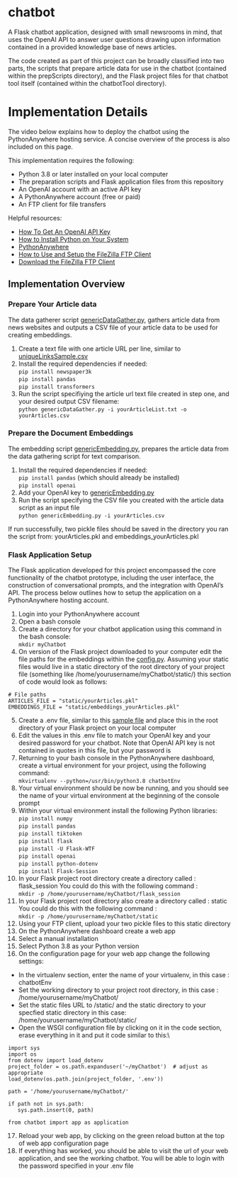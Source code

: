 # chatbot
A Flask chatbot application, designed with small newsrooms in mind, that uses the OpenAI API to answer user questions drawing upon information contained in a provided knowledge base of news articles.

The code created as part of this project can be broadly classified into two parts, the scripts that prepare article data for use in the chatbot (contained within the prepScripts directory), and the Flask project files for that chatbot tool itself (contained within the chatbotTool directory). 

# Implementation Details

The video below explains how to deploy the chatbot using the PythonAnywhere hosting service. A concise overview of the process is also included on this page.

This implementation requires the following:
* Python 3.8 or later installed on your local computer
* The preparation scripts and Flask application files from this repository
* An OpenAI account with an active API key
* A PythonAnywhere account (free or paid)
* An FTP client for file transfers

Helpful resources:
* [How To Get An OpenAI API Key](https://youtu.be/SzPE_AE0eEo?si=jf9D8ok9w3QPSQ-c)
* [How to Install Python on Your System](https://realpython.com/installing-python/)
* [PythonAnywhere](https://www.pythonanywhere.com/)
* [How to Use and Setup the FileZilla FTP Client](https://youtu.be/0DpnTp9QeHU?si=0QupsvV_sdMp5yud)
* [Download the FileZilla FTP Client](https://filezilla-project.org/download.php?type=client)

## Implementation Overview

### Prepare Your Article data

The data gatherer script [genericDataGather.py](https://github.com/stuartduncan416/chatbot/blob/main/prepScripts/genericDataGather.py), gathers article data from news websites and outputs a CSV file of your article data to be used for creating embeddings. 

1. Create a text file with one article URL per line, similar to [uniqueLinksSample.csv](https://github.com/stuartduncan416/chatbot/blob/main/prepScripts/uniqueLinksSample.csv)
2. Install the required dependencies if needed:\
`pip install newspaper3k`\
`pip install pandas`\
`pip install transformers`
3. Run the script specifiying the article url text file created in step one, and your desired output CSV filename:\
`python genericDataGather.py -i yourArticleList.txt -o yourArticles.csv`

### Prepare the Document Embeddings

The embedding script [genericEmbedding.py](https://github.com/stuartduncan416/chatbot/blob/main/prepScripts/genericEmbedding.py), prepares the article data from the data gathering script for text comparison. 

1. Install the required dependencies if needed:\
`pip install pandas` (which should already be installed)\
`pip install openai`
2. Add your OpenAI key to [genericEmbedding.py](https://github.com/stuartduncan416/chatbot/blob/main/prepScripts/genericEmbedding.py) 
3. Run the script specifying the CSV file you created with the article data script as an input file\
`python genericEmbedding.py -i yourArticles.csv`

If run successfully, two pickle files should be saved in the directory you ran the script from: yourArticles.pkl and embeddings_yourArticles.pkl

### Flask Application Setup

The Flask application developed for this project encompassed the core functionality of the chatbot prototype, including the user interface, the construction of conversational prompts, and the integration with OpenAI’s API. The process below outlines how to setup the application on a PythonAnywhere hosting account. 

1. Login into your PythonAnywhere account
2. Open a bash console
3. Create a directory for your chatbot application using this command in the bash console:\
`mkdir myChatbot`
4. On version of the Flask project downloaded to your computer edit the file paths for the embeddings within the [config.py](https://github.com/stuartduncan416/chatbot/blob/main/chatbotTool/config.py). Assuming your static files would live in a static directory of the root directory of your project file (something like /home/yourusername/myChatbot/static/) this section of code would look as follows:
```
# File paths
ARTICLES_FILE = "static/yourArticles.pkl"
EMBEDDINGS_FILE = "static/embeddings_yourArticles.pkl"
```
5. Create a .env file, similar to this [sample file](https://github.com/stuartduncan416/chatbot/blob/main/chatbotTool/SAMPLE.env) and place this in the root directory of your Flask project on your local computer
6. Edit the values in this .env file to match your OpenAI key and your desired password for your chatbot. Note that OpenAI API key is not contained in quotes in this file, but your password is
7. Returning to your bash console in the PythonAnywhere dashboard, create a virtual environment for your project, using the following command:\
`mkvirtualenv --python=/usr/bin/python3.8 chatbotEnv`
8. Your virtual environment should be now be running, and you should see the name of your virtual environment at the beginning of the console prompt
9. Within your virtual environment install the following Python libraries:\
`pip install numpy`\
`pip install pandas`\
`pip install tiktoken`\
`pip install flask`\
`pip install -U Flask-WTF`\
`pip install openai`\
`pip install python-dotenv`\
`pip install Flask-Session`
10. In your Flask project root directory create a directory called : flask_session You could do this with the following command :\
`mkdir -p /home/yourusername/myChatbot/flask_session`
11. In your Flask project root directory also create a directory called : static You could do this with the following command :\
`mkdir -p /home/yourusername/myChatbot/static`
12. Using your FTP client, upload your two pickle files to this static directory
13. On the PythonAnywhere dashboard create a web app
14. Select a manual installation
15. Select Python 3.8 as your Python version
16. On the configuration page for your web app change the following settings:
  - In the virtualenv section, enter the name of your virtualenv, in this case : chatbotEnv
  - Set the working directory to your project root directory, in this case : /home/yourusername/myChatbot/
  - Set the static files URL to /static/ and the static directory to your specfied static directory in this case: /home/yourusername/myChatbot/static/
  - Open the WSGI configuration file by clicking on it in the code section, erase everything in it and put it code similar to this:\
```
import sys
import os
from dotenv import load_dotenv
project_folder = os.path.expanduser('~/myChatbot')  # adjust as appropriate
load_dotenv(os.path.join(project_folder, '.env'))

path = '/home/yourusername/myChatbot/'

if path not in sys.path:
   sys.path.insert(0, path)

from chatbot import app as application
```
17. Reload your web app, by clicking on the green reload button at the top of web app configuration page
18. If everything has worked, you should be able to visit the url of your web application, and see the working chatbot. You will be able to login with the password specified in your .env file

    
    










